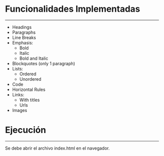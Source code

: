 # Funcionalidades Implementadas
---
- Headings
- Paragraphs
- Line Breaks
- Emphasis:
    - Bold
    - Italic
    - Bold and Italic
- Blockquotes (only 1 paragraph)
- Lists:
    - Ordered
    - Unordered
- Code
- Horizontal Rules
- Links:
    - With titles
    - Urls
- Images

# Ejecución
---
Se debe abrir el archivo index.html en el navegador.
